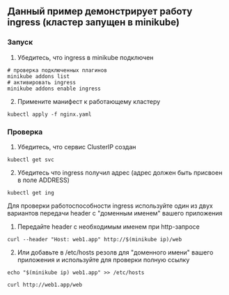 ## Данный пример демонстрирует работу ingress (кластер запущен в minikube) ##

### Запуск ###
1. Убедитесь, что ingress в minikube подключен

```
# проверка подключенных плагинов
minikube addons list
# активировать ingress
minikube addons enable ingress
```

2. Примените манифест к работающему кластеру
```
kubectl apply -f nginx.yaml
```
### Проверка ###
1. Убедитесь, что сервис ClusterIP создан
```
kubectl get svc
```
2. Убедитесь что ingress получил адрес (адрес должен быть присвоен в поле ADDRESS)
```
kubectl get ing
```
Для проверки работоспособности ingress используйте один из двух вариантов передачи header
с "доменным именем" вашего приложения
1. Передайте header с необходимым именем при http-запросе
```
curl --header "Host: web1.app" http://$(minikube ip)/web
```
2. Или добавьте в /etc/hosts резолв для "доменного имени" вашего приложения и используйте для проверки полную ссылку
```
echo "$(minikube ip) web1.app" >> /etc/hosts

curl http://web1.app/web
```
